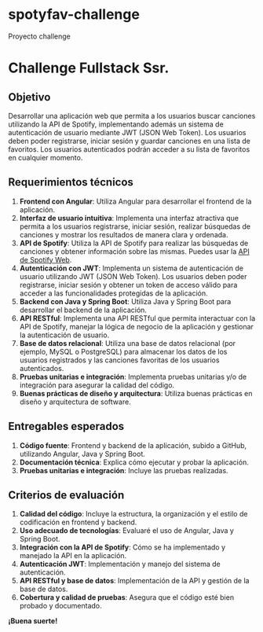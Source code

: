 # spotyfav-challenge

Proyecto challenge 

# Challenge Fullstack Ssr.

## Objetivo
Desarrollar una aplicación web que permita a los usuarios buscar canciones utilizando la API de Spotify, implementando además un sistema de autenticación de usuario mediante JWT (JSON Web Token). Los usuarios deben poder registrarse, iniciar sesión y guardar canciones en una lista de favoritos. Los usuarios autenticados podrán acceder a su lista de favoritos en cualquier momento.

## Requerimientos técnicos

1. **Frontend con Angular**: Utiliza Angular para desarrollar el frontend de la aplicación.
2. **Interfaz de usuario intuitiva**: Implementa una interfaz atractiva que permita a los usuarios registrarse, iniciar sesión, realizar búsquedas de canciones y mostrar los resultados de manera clara y ordenada.
3. **API de Spotify**: Utiliza la API de Spotify para realizar las búsquedas de canciones y obtener información sobre las mismas. Puedes usar la [API de Spotify Web](https://developer.spotify.com/documentation/web-api/).
4. **Autenticación con JWT**: Implementa un sistema de autenticación de usuario utilizando JWT (JSON Web Token). Los usuarios deben poder registrarse, iniciar sesión y obtener un token de acceso válido para acceder a las funcionalidades protegidas de la aplicación.
5. **Backend con Java y Spring Boot**: Utiliza Java y Spring Boot para desarrollar el backend de la aplicación.
6. **API RESTful**: Implementa una API RESTful que permita interactuar con la API de Spotify, manejar la lógica de negocio de la aplicación y gestionar la autenticación de usuario.
7. **Base de datos relacional**: Utiliza una base de datos relacional (por ejemplo, MySQL o PostgreSQL) para almacenar los datos de los usuarios registrados y las canciones favoritas de los usuarios autenticados.
8. **Pruebas unitarias e integración**: Implementa pruebas unitarias y/o de integración para asegurar la calidad del código.
9. **Buenas prácticas de diseño y arquitectura**: Utiliza buenas prácticas en diseño y arquitectura de software.

## Entregables esperados

1. **Código fuente**: Frontend y backend de la aplicación, subido a GitHub, utilizando Angular, Java y Spring Boot.
2. **Documentación técnica**: Explica cómo ejecutar y probar la aplicación.
3. **Pruebas unitarias e integración**: Incluye las pruebas realizadas.

## Criterios de evaluación

1. **Calidad del código**: Incluye la estructura, la organización y el estilo de codificación en frontend y backend.
2. **Uso adecuado de tecnologías**: Evaluaré el uso de Angular, Java y Spring Boot.
3. **Integración con la API de Spotify**: Cómo se ha implementado y manejado la API en la aplicación.
4. **Autenticación JWT**: Implementación y manejo del sistema de autenticación.
5. **API RESTful y base de datos**: Implementación de la API y gestión de la base de datos.
6. **Cobertura y calidad de pruebas**: Asegura que el código esté bien probado y documentado.

**¡Buena suerte!**
